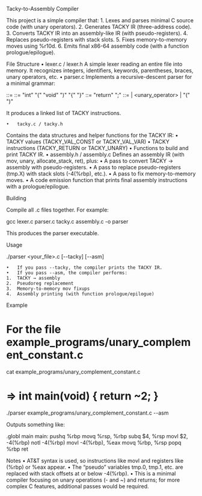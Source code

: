 Tacky-to-Assembly Compiler

This project is a simple compiler that:
	1.	Lexes and parses minimal C source code (with unary operators).
	2.	Generates TACKY IR (three-address code).
	3.	Converts TACKY IR into an assembly-like IR (with pseudo-registers).
	4.	Replaces pseudo-registers with stack slots.
	5.	Fixes memory-to-memory moves using %r10d.
	6.	Emits final x86-64 assembly code (with a function prologue/epilogue).

File Structure
	•	lexer.c / lexer.h
A simple lexer reading an entire file into memory. It recognizes integers, identifiers, keywords, parentheses, braces, unary operators, etc.
	•	parser.c
Implements a recursive-descent parser for a minimal grammar:

<program>   ::= <function>
<function>  ::= "int" <identifier> "(" "void" ")" "{" <statement> "}"
<statement> ::= "return" <exp> ";"
<exp>       ::= <int> | <unary_operator> <exp> | "(" <exp> ")"

It produces a linked list of TACKY instructions.

	•	tacky.c / tacky.h
Contains the data structures and helper functions for the TACKY IR:
	•	TACKY values (TACKY_VAL_CONST or TACKY_VAL_VAR)
	•	TACKY instructions (TACKY_RETURN or TACKY_UNARY)
	•	Functions to build and print TACKY IR.
	•	assembly.h / assembly.c
Defines an assembly IR (with mov, unary, allocate_stack, ret), plus:
	•	A pass to convert TACKY → assembly with pseudo-registers.
	•	A pass to replace pseudo-registers (tmp.X) with stack slots (-4(%rbp), etc.).
	•	A pass to fix memory-to-memory moves.
	•	A code emission function that prints final assembly instructions with a prologue/epilogue.

Building

Compile all .c files together. For example:

gcc lexer.c parser.c tacky.c assembly.c -o parser

This produces the parser executable.

Usage

./parser <your_file>.c [--tacky] [--asm]

	•	If you pass --tacky, the compiler prints the TACKY IR.
	•	If you pass --asm, the compiler performs:
	1.	TACKY → assembly
	2.	Pseudoreg replacement
	3.	Memory-to-memory mov fixups
	4.	Assembly printing (with function prologue/epilogue)

Example

# For the file example_programs/unary_complement_constant.c
cat example_programs/unary_complement_constant.c
# => int main(void) { return ~2; }

./parser example_programs/unary_complement_constant.c --asm

Outputs something like:

.globl main
main:
  pushq %rbp
  movq %rsp, %rbp
  subq $4, %rsp
  movl $2, -4(%rbp)
  notl -4(%rbp)
  movl -4(%rbp), %eax
  movq %rbp, %rsp
  popq %rbp
  ret

Notes
	•	AT&T syntax is used, so instructions like movl and registers like (%rbp) or %eax appear.
	•	The “pseudo” variables tmp.0, tmp.1, etc. are replaced with stack offsets at or below -4(%rbp).
	•	This is a minimal compiler focusing on unary operations (- and ~) and returns; for more complex C features, additional passes would be required.

